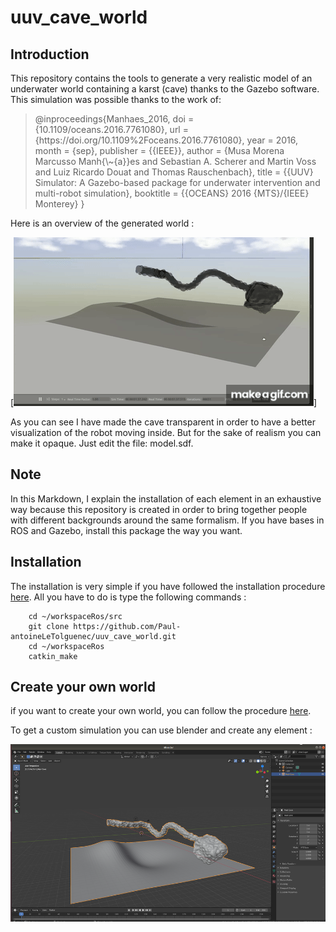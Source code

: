 # uuv_cave_world

## Introduction
This repository contains the tools to generate a very realistic model of an underwater world containing a karst (cave) thanks to the Gazebo software.
This simulation was possible thanks to the work of:
<blockquote><p>
@inproceedings{Manhaes_2016,
    doi = {10.1109/oceans.2016.7761080},
    url = {https://doi.org/10.1109%2Foceans.2016.7761080},
    year = 2016,
    month = {sep},
    publisher = {{IEEE}},
    author = {Musa Morena Marcusso Manh{\~{a}}es and Sebastian A. Scherer and Martin Voss and Luiz Ricardo Douat and Thomas Rauschenbach},
    title = {{UUV} Simulator: A Gazebo-based package for underwater intervention and multi-robot simulation},
    booktitle = {{OCEANS} 2016 {MTS}/{IEEE} Monterey}
}
</p></blockquote>
Here is an overview of the generated world :

<p align="center">

[![video](https://github.com/Paul-antoineLeTolguenec/uuv_cave_world/blob/master/doc/video/world_cave.gif)]

</p>

As you can see I have made the cave transparent in order to have a better visualization of the robot moving inside. But for the sake of realism you can make it opaque. Just edit the file: model.sdf.

## Note
In this Markdown, I explain the installation of each element in an exhaustive way because this repository is created in order to bring together people with different backgrounds around the same formalism.
If you have bases in ROS and Gazebo, install this package the way you want.

## Installation
The installation is very simple if you have followed the installation procedure [here](https://github.com/Paul-antoineLeTolguenec/karst_simulation).
All you have to do is type the following commands :

        cd ~/workspaceRos/src
        git clone https://github.com/Paul-antoineLeTolguenec/uuv_cave_world.git
        cd ~/workspaceRos
        catkin_make

## Create your own world
if you want to create your own world, you can follow the procedure [here](https://uuvsimulator.github.io/packages/uuv_simulator/docs/tutorials/seabed_world/).

To get a custom simulation you can use blender and create any element :

<p align="center">
    <img src="https://raw.githubusercontent.com/Paul-antoineLeTolguenec/uuv_cave_world/master/doc/image/blender.png" >
</p>
